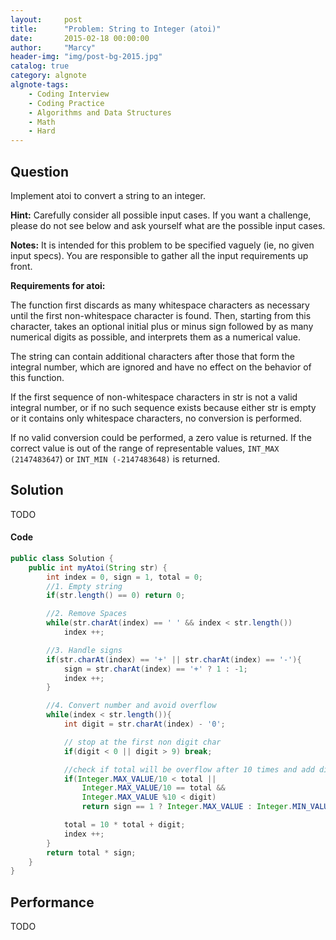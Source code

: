 ```yaml
---
layout:     post
title:      "Problem: String to Integer (atoi)"
date:       2015-02-18 00:00:00
author:     "Marcy"
header-img: "img/post-bg-2015.jpg"
catalog: true
category: algnote
algnote-tags:
    - Coding Interview
    - Coding Practice
    - Algorithms and Data Structures
    - Math
    - Hard
---
```


## Question

Implement atoi to convert a string to an integer.

**Hint:** Carefully consider all possible input cases. If you want a challenge, please do not see below and ask yourself what are the possible input cases.

**Notes:** It is intended for this problem to be specified vaguely (ie, no given input specs). You are responsible to gather all the input requirements up front.

**Requirements for atoi:**

The function first discards as many whitespace characters as necessary until the first non-whitespace character is found. Then, starting from this character, takes an optional initial plus or minus sign followed by as many numerical digits as possible, and interprets them as a numerical value.

The string can contain additional characters after those that form the integral number, which are ignored and have no effect on the behavior of this function.

If the first sequence of non-whitespace characters in str is not a valid integral number, or if no such sequence exists because either str is empty or it contains only whitespace characters, no conversion is performed.

If no valid conversion could be performed, a zero value is returned. If the correct value is out of the range of representable values, `INT_MAX (2147483647`) or `INT_MIN (-2147483648)` is returned.

## Solution
TODO

#### Code
```java
public class Solution {
    public int myAtoi(String str) {
        int index = 0, sign = 1, total = 0;
        //1. Empty string
        if(str.length() == 0) return 0;

        //2. Remove Spaces
        while(str.charAt(index) == ' ' && index < str.length())
            index ++;

        //3. Handle signs
        if(str.charAt(index) == '+' || str.charAt(index) == '-'){
            sign = str.charAt(index) == '+' ? 1 : -1;
            index ++;
        }

        //4. Convert number and avoid overflow
        while(index < str.length()){
            int digit = str.charAt(index) - '0';

            // stop at the first non digit char
            if(digit < 0 || digit > 9) break;

            //check if total will be overflow after 10 times and add digit
            if(Integer.MAX_VALUE/10 < total ||
                Integer.MAX_VALUE/10 == total &&
                Integer.MAX_VALUE %10 < digit)
                return sign == 1 ? Integer.MAX_VALUE : Integer.MIN_VALUE;

            total = 10 * total + digit;
            index ++;
        }
        return total * sign;
    }
}
```

## Performance
TODO
